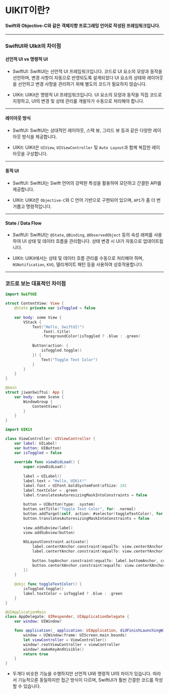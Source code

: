 # UIKIT이란?
 #### Swift와 Objective-C와 같은 객체지향 프로그래밍 언어로 작성된 프레임워크입니다.
----
### SwiftUI와 UIkit의 차이점
#### 선언적 UI vs 명령적 UI
- SwiftUI: SwiftUI는 선언적 UI 프레임워크입니다. 코드로 UI 요소의 모양과 동작을 선언하며, 변경 사항이 자동으로 반영되도록 설계되었다 UI 요소의 상태와 레이아웃을 선언하고 변경 사항을 관리하기 위해 별도의 코드가 필요하지 않습니다.

- UIKit: UIKit은 명령적 UI 프레임워크입니다. UI 요소의 모양과 동작을 직접 코드로 지정하고, UI의 변경 및 상태 관리를 개발자가 수동으로 처리해야 합니다.
----
#### 레이아웃 방식
- SwiftUI: SwiftUI는 상대적인 레이아웃, 스택 뷰, 그리드 뷰 등과 같은 다양한 레이아웃 방식을 제공합니다.

- UIKit: UIKit은 ``UIView``, ``UIViewController`` 및 ``Auto Layout``과 함께 복잡한 레이아웃을 구성합니다.
----
#### 동적 UI
- SwiftUI: SwiftUI는 Swift 언어의 강력한 특성을 활용하여 모던하고 간결한 API를 제공합니다.

- UIKit: UIKit은 ``Objective-C``와 C 언어 기반으로 구현되어 있으며, ``API``가 좀 더 번거롭고 명령적입니다.
----
#### State / Data Flow
- SwiftUI: SwiftUI는 ``@State``, ``@Binding``, ``@ObservedObject`` 등의 속성 래퍼를 사용하여 UI 상태 및 데이터 흐름을 관리합니다. 상태 변경 시 UI가 자동으로 업데이트됩니다.

- UIKit: UIKit에서는 상태 및 데이터 흐름 관리를 수동으로 처리해야 하며, ``NSNotification``, ``KVO``, 델리게이트 패턴 등을 사용하여 상호작용합니다.


------

### 코드로 보는 대표적인 차이점
```swift
import SwiftUI

struct ContentView: View {
    @State private var isToggled = false
    
    var body: some View {
        VStack {
            Text("Hello, SwiftUI!")
                .font(.title)
                .foregroundColor(isToggled ? .blue : .green)
            
            Button(action: {
                isToggled.toggle()
            }) {
                Text("Toggle Text Color")
            }
        }
    }
}

@main
struct jiwanSwiftui: App {
    var body: some Scene {
        WindowGroup {
            ContentView()
        }
    }
}
```


```swift
import UIKit

class ViewController: UIViewController {
    var label: UILabel!
    var button: UIButton!
    var isToggled = false
    
    override func viewDidLoad() {
        super.viewDidLoad()
        
        label = UILabel()
        label.text = "Hello, UIKit!"
        label.font = UIFont.boldSystemFont(ofSize: 24)
        label.textColor = .green
        label.translatesAutoresizingMaskIntoConstraints = false
        
        button = UIButton(type: .system)
        button.setTitle("Toggle Text Color", for: .normal)
        button.addTarget(self, action: #selector(toggleTextColor), for: .touchUpInside)
        button.translatesAutoresizingMaskIntoConstraints = false
        
        view.addSubview(label)
        view.addSubview(button)
        
        NSLayoutConstraint.activate([
            label.centerXAnchor.constraint(equalTo: view.centerXAnchor),
            label.centerYAnchor.constraint(equalTo: view.centerYAnchor),
            
            button.topAnchor.constraint(equalTo: label.bottomAnchor, constant: 20),
            button.centerXAnchor.constraint(equalTo: view.centerXAnchor),
        ])
    }
    
    @objc func toggleTextColor() {
        isToggled.toggle()
        label.textColor = isToggled ? .blue : .green
    }
}

@UIApplicationMain
class AppDelegate: UIResponder, UIApplicationDelegate {
    var window: UIWindow?

    func application(_ application: UIApplication, didFinishLaunchingWithOptions launchOptions: [UIApplication.LaunchOptionsKey: Any]?) -> Bool {
        window = UIWindow(frame: UIScreen.main.bounds)
        let viewController = ViewController()
        window?.rootViewController = viewController
        window?.makeKeyAndVisible()
        return true
    }
}

```
- 두개다 비슷한 기능을 수행하지만 선언적 UI와 명령적 UI의 차이가 있습니다.
따라서 기능적으론 동일하지만 접근 방식이 다르며, SwiftUI가 훨씬 간결한 코드를 작성할 수 있습니다.